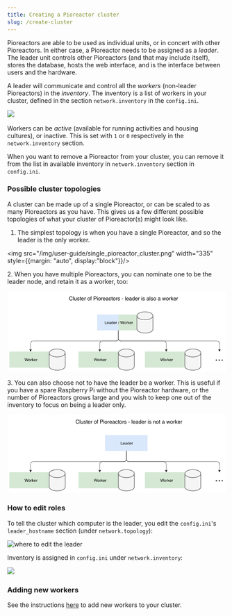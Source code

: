 ```yaml
---
title: Creating a Pioreactor cluster
slug: /create-cluster
---
```


Pioreactors are able to be used as individual units, or in concert with other Pioreactors. In either case, a Pioreactor needs to be assigned as a _leader_. The leader unit controls other Pioreactors (and that may include itself), stores the database, hosts the web interface, and is the interface between users and the hardware.

A leader will communicate and control all the _workers_ (non-leader Pioreactors) in the _inventory_. The inventory is a list of workers in your cluster, defined in the section `network.inventory` in the `config.ini`.

![](https://user-images.githubusercontent.com/884032/103158311-5316e380-478a-11eb-9425-6bb0df079d58.png)


Workers can be *active* (available for running activities and housing cultures), or inactive. This is set with `1` or `0` respectively in the `network.inventory` section.

When you want to remove a Pioreactor from your cluster, you can remove it from the list in available inventory in `network.inventory` section in `config.ini`.


### Possible cluster topologies

A cluster can be made up of a single Pioreactor, or can be scaled to as many Pioreactors as you have. This gives us a few different possible topologies of what your cluster of Pioreactor(s) might look like.

1.  The simplest topology is when you have a single Pioreactor, and so the leader is the only worker.

<img src="/img/user-guide/single_pioreactor_cluster.png" width="335" style={{margin: "auto", display:"block"}}/>



2\.  When you have multiple Pioreactors, you can nominate one to be the leader node, and retain it as a worker, too:

![leader is also a worker in the cluster](/img/user-guide/leader_as_worker_cluster.png)

3\.  You can also choose not to have the leader be a worker. This is useful if you have a spare Raspberry Pi without the Pioreactor hardware, or the number of Pioreactors grows large and you wish to keep one out of the inventory to focus on being a leader only.

![leader not worker](/img/user-guide/leader_cluster.png)

### How to edit roles

To tell the cluster which computer is the leader, you edit the `config.ini`'s `leader_hostname` section (under `network.topology`):

![where to edit the leader](https://user-images.githubusercontent.com/884032/103158348-b43eb700-478a-11eb-80d9-883458107f31.png)

Inventory is assigned in `config.ini` under `network.inventory`:

![](https://user-images.githubusercontent.com/884032/103158311-5316e380-478a-11eb-9425-6bb0df079d58.png)

### Adding new workers

See the instructions [here](/user-guide/software-set-up#adding-workers-to-your-cluster) to add new workers to your cluster.